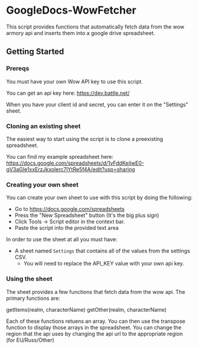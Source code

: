 # GoogleDocs-WowFetcher

This script provides functions that automatically fetch data from the wow armory api and inserts them into a google drive spreadsheet.

## Getting Started

### Prereqs

You must have your own Wow API key to use this script.

You can get an api key here: https://dev.battle.net/

When you have your client id and secret, you can enter it on the "Settings" sheet.

### Cloning an existing sheet

The easiest way to start using the script is to clone a preexisting spreadsheet.

You can find my example spreadsheet here: https://docs.google.com/spreadsheets/d/1vFddKeiIwE0-gV3aGIe1xxErzJkxolerc7lYtRe5f4A/edit?usp=sharing

### Creating your own sheet

You can create your own sheet to use with this script by doing the following:

* Go to https://docs.google.com/spreadsheets
* Press the "New Spreadsheet" button (It's the big plus sign)
* Click Tools -> Script editor in the context bar.
* Paste the script into the provided text area

In order to use the sheet at all you must have:
* A sheet named `Settings` that contains all of the values from the settings CSV.
	* You will need to replace the API_KEY value with your own api key.

### Using the sheet

The sheet provides a few functions that fetch data from the wow api. The primary functions are:

getItems(realm, characterName)
getOther(realm, characterName)

Each of these functions retuens an array. You can then use the transpose function to display those arrays in the spreadsheet.
You can change the region that the api uses by changing the api url to the appropriate region (for EU/Russ/Other)